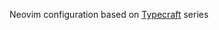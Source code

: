 Neovim configuration based on [Typecraft](https://www.youtube.com/watch?v=zHTeCSVAFNY&t=442s) series
